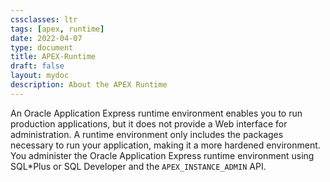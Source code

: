 ```yaml
---
cssclasses: ltr
tags: [apex, runtime] 
date: 2022-04-07
type: document
title: APEX-Runtime
draft: false
layout: mydoc
description: About the APEX Runtime 
---
```



An Oracle Application Express runtime environment enables you to run production applications, but it does not provide a Web interface for administration. A runtime environment only includes the packages necessary to run your application, making it a more hardened environment. You administer the Oracle Application Express runtime environment using SQL*Plus or SQL Developer and the `APEX_INSTANCE_ADMIN` API.